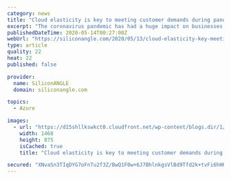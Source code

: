 ```yaml
---
category: news
title: "Cloud elasticity is key to meeting customer demands during pandemic"
excerpt: "The coronavirus pandemic has had a huge impact on businesses — while some enterprises see demand for their products and services drop dramatically, others observe a sharp rise. This environment requires a much more elastic cloud infrastructure to keep up with these fluctuations,"
publishedDateTime: 2020-05-14T00:27:00Z
webUrl: "https://siliconangle.com/2020/05/13/cloud-elasticity-key-meeting-customer-demands-pandemic-awssummit/"
type: article
quality: 22
heat: 22
published: false

provider:
  name: SiliconANGLE
  domain: siliconangle.com

topics:
  - Azure

images:
  - url: "https://d15shllkswkct0.cloudfront.net/wp-content/blogs.dir/1/files/2020/05/Corey-Quinn-AWS-Summit-Online-2020.jpg"
    width: 1468
    height: 875
    isCached: true
    title: "Cloud elasticity is key to meeting customer demands during pandemic"

secured: "XNvaSn3TIqDYG7oFnTu2f3Z/BwQ1F0w+6J7BhlnkgsVlBd9Tfd2k+tvFi6hHKBtflDjeTp1HMPA/42tonlgWiYhGgbW6qIvoHw+dDas5nTWbO+QX7z0+QzYD73oR/qfwhLEwW0EwkTmPoQTdjukGX/NxzaG8CMAMeDmPJ1eH5HVW6KLw4oyxKFs5y5MJY1I8Sp8ZpO6/MI3z8Fp7H/xqNIdldOwtAk011D59tQfHiRBYEuyD9XZMdcaPWREzackm6Oc/e4BUz13wfn66gvakouI7EC48S5yRVK8YBmDdEKrHyT/e1q3ixl47m2L0FQLvJLiJjVYRe676qLsJMahSeNhkce+Vx120mj5KHu9WPjKjrBJu+KCS7Vc1OOAQyZHME0ND6VcRcuzfXalRivJ6tMWa3SCM0k+cPfymX7e67FzeB+W4HsygN3Flg6AdYlFlhiFG/8y4FkpzS6ZQRbQ/GNcev8pfi5RMHUVj9kXavB0=;GFjSd1xG35qBMo7iBWGGxg=="
---
```


